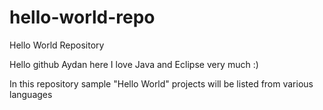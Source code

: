 # hello-world-repo
Hello World Repository

Hello github
Aydan here
I love Java and Eclipse very much :)

In this repository sample "Hello World" projects will be listed from various languages

